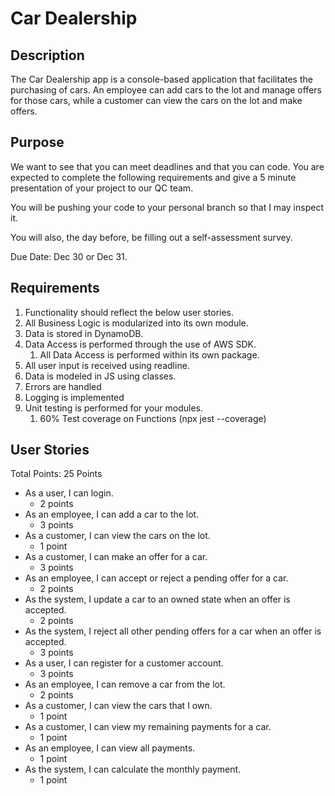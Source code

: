 # Car Dealership

## Description

   The Car Dealership app is a console-based application that facilitates the purchasing of cars. An employee can add cars to the lot and manage offers for those cars, while a customer can view the cars on the lot and make offers.
	
## Purpose

   We want to see that you can meet deadlines and that you can code. You are expected to complete the following requirements and give a 5 minute presentation of your project to our QC team.

   You will be pushing your code to your personal branch so that I may inspect it.

   You will also, the day before, be filling out a self-assessment survey.

   Due Date: Dec 30 or Dec 31.

## Requirements
1. Functionality should reflect the below user stories.
2. All Business Logic is modularized into its own module.
3. Data is stored in DynamoDB.
4. Data Access is performed through the use of AWS SDK.
   1. All Data Access is performed within its own package.
5. All user input is received using readline.
6. Data is modeled in JS using classes.
7. Errors are handled
8. Logging is implemented
9. Unit testing is performed for your modules.
   1.  60% Test coverage on Functions (npx jest --coverage)


## User Stories
Total Points: 25 Points

* As a user, I can login.
	* 2 points
* As an employee, I can add a car to the lot.
	* 3 points
* As a customer, I can view the cars on the lot.
	* 1 point
* As a customer, I can make an offer for a car.
	* 3 points
* As an employee, I can accept or reject a pending offer for a car.
	* 2 points
* As the system, I update a car to an owned state when an offer is accepted.
	* 2 points
* As the system, I reject all other pending offers for a car when an offer is accepted.
	* 3 points
* As a user, I can register for a customer account.
	* 3 points
* As an employee, I can remove a car from the lot.
	* 2 points
* As a customer, I can view the cars that I own.
	* 1 point
* As a customer, I can view my remaining payments for a car.
	* 1 point
* As an employee, I can view all payments.
	* 1 point
* As the system, I can calculate the monthly payment.
	* 1 point